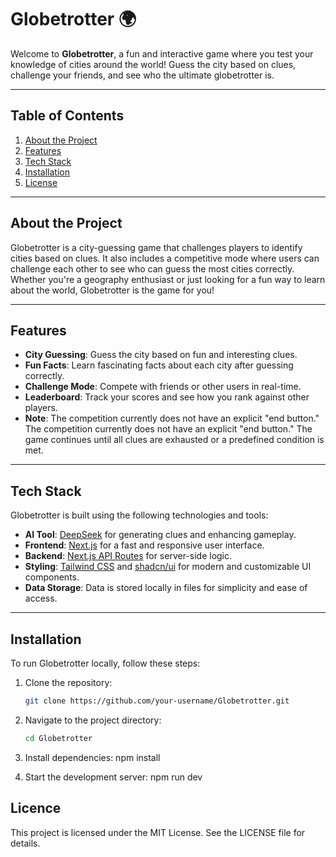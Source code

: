 # Globetrotter 🌍

Welcome to **Globetrotter**, a fun and interactive game where you test your knowledge of cities around the world! Guess the city based on clues, challenge your friends, and see who the ultimate globetrotter is.

---

## Table of Contents
1. [About the Project](#about-the-project)
2. [Features](#features)
3. [Tech Stack](#tech-stack)
4. [Installation](#installation)
5. [License](#license)

---

## About the Project
Globetrotter is a city-guessing game that challenges players to identify cities based on clues. It also includes a competitive mode where users can challenge each other to see who can guess the most cities correctly. Whether you're a geography enthusiast or just looking for a fun way to learn about the world, Globetrotter is the game for you!

---

## Features
- **City Guessing**: Guess the city based on fun and interesting clues.
- **Fun Facts**: Learn fascinating facts about each city after guessing correctly.
- **Challenge Mode**: Compete with friends or other users in real-time.
- **Leaderboard**: Track your scores and see how you rank against other players.
- **Note**: The competition currently does not have an explicit "end button." The competition currently does  not have an explicit "end button." The game continues until all clues are exhausted or a predefined condition is met.

---

## Tech Stack
Globetrotter is built using the following technologies and tools:
- **AI Tool**: [DeepSeek](https://deepseek.com) for generating clues and enhancing gameplay.
- **Frontend**: [Next.js](https://nextjs.org) for a fast and responsive user interface.
- **Backend**: [Next.js API Routes](https://nextjs.org/docs/api-routes) for server-side logic.
- **Styling**: [Tailwind CSS](https://tailwindcss.com) and [shadcn/ui](https://ui.shadcn.com) for modern and customizable UI components.
- **Data Storage**: Data is stored locally in files for simplicity and ease of access.

---

## Installation
To run Globetrotter locally, follow these steps:

1. Clone the repository:
   ```bash
   git clone https://github.com/your-username/Globetrotter.git

2. Navigate to the project directory:
   ```bash
   cd Globetrotter

3. Install dependencies:
   npm install

4. Start the development server:
   npm run dev

## Licence
   This project is licensed under the MIT License. See the LICENSE file for details.   

   